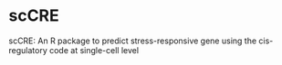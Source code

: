 # scCRE
scCRE: An R package to predict stress-responsive gene using the cis-regulatory code at single-cell level
